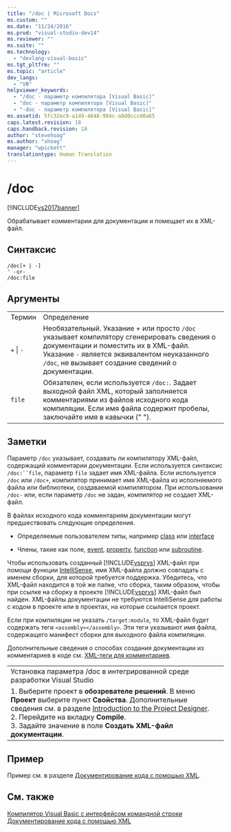 ```yaml
---
title: "/doc | Microsoft Docs"
ms.custom: ""
ms.date: "11/24/2016"
ms.prod: "visual-studio-dev14"
ms.reviewer: ""
ms.suite: ""
ms.technology: 
  - "devlang-visual-basic"
ms.tgt_pltfrm: ""
ms.topic: "article"
dev_langs: 
  - "VB"
helpviewer_keywords: 
  - "/doc - параметр компилятора [Visual Basic]"
  - "doc - параметр компилятора [Visual Basic]"
  - "-doc - параметр компилятора [Visual Basic]"
ms.assetid: 5fc32ec9-a149-4648-994c-a8d0cccd0a65
caps.latest.revision: 18
caps.handback.revision: 18
author: "stevehoag"
ms.author: "shoag"
manager: "wpickett"
translationtype: Human Translation
---
```

# /doc
[!INCLUDE[vs2017banner](../../../csharp/includes/vs2017banner.md)]

Обрабатывает комментарии для документации и помещает их в XML\-файл.  
  
## Синтаксис  
  
```  
/doc[+ | -]  
' -or-  
/doc:file  
```  
  
## Аргументы  
  
|||  
|-|-|  
|Термин|Определение|  
|`+`  &#124; `-`|Необязательный.  Указание \+ или просто `/doc` указывает компилятору сгенерировать сведения о документации и поместить их в XML\-файл.  Указание `-` является эквивалентом неуказанного `/doc`, не вызывает создание сведений о документации.|  
|`file`|Обязателен, если используется `/doc:`.  Задает выходной файл XML, который заполняется комментариями из файлов исходного кода компиляции.  Если имя файла содержит пробелы, заключайте имя в кавычки \(" "\).|  
  
## Заметки  
 Параметр `/doc` указывает, создавать ли компилятору XML\-файл, содержащий комментарии документации.  Если используется синтаксис `/doc:``file`, параметр `file` задает имя XML\-файла.  Если используется `/doc` или `/doc+`, компилятор принимает имя XML\-файла из исполняемого файла или библиотеки, создаваемой компилятором.  При использовании `/doc-` или, если параметр `/doc` не задан, компилятор не создает XML\-файл.  
  
 В файлах исходного кода комментариям документации могут предшествовать следующие определения.  
  
-   Определяемые пользователем типы, например [class](../../../visual-basic/language-reference/statements/class-statement.md) или [interface](../../../visual-basic/language-reference/statements/interface-statement.md)  
  
-   Члены, такие как поле, [event](../../../visual-basic/language-reference/statements/event-statement.md), [property](../../../visual-basic/language-reference/statements/property-statement.md), [function](../../../visual-basic/language-reference/statements/function-statement.md) или [subroutine](../../../visual-basic/language-reference/statements/sub-statement.md).  
  
 Чтобы использовать созданный [!INCLUDE[vsprvs](../../../csharp/includes/vsprvs_md.md)] XML\-файл при помощи функции [IntelliSense](/visual-studio/ide/using-intellisense), имя XML\-файла должно совпадать с именем сборки, для которой требуется поддержка.  Убедитесь, что XML\-файл находится в той же папке, что сборка, таким образом, чтобы при ссылке на сборку в проекте [!INCLUDE[vsprvs](../../../csharp/includes/vsprvs_md.md)] XML\-файл был найден.  XML\-файлы документации не требуются IntelliSense для работы с кодом в проекте или в проектах, на которые ссылается проект.  
  
 Если при компиляции не указать `/target:module`, то XML\-файл будет содержать теги `<assembly></assembly>`.  Эти теги указывают имя файла, содержащего манифест сборки для выходного файла компиляции.  
  
 Дополнительные сведения о способах создания документации из комментариев в коде см. [XML\-теги для комментариев](../../../visual-basic/language-reference/xmldoc/recommended-xml-tags-for-documentation-comments.md).  
  
||  
|-|  
|Установка параметра \/doc в интегрированной среде разработки Visual Studio|  
|1.  Выберите проект в **обозревателе решений**.  В меню **Проект** выберите пункт **Свойства**.  Дополнительные сведения см. в разделе [Introduction to the Project Designer](http://msdn.microsoft.com/ru-ru/898dd854-c98d-430c-ba1b-a913ce3c73d7).<br />2.  Перейдите на вкладку **Compile**.<br />3.  Задайте значение в поле **Создать XML\-файл документации**.|  
  
## Пример  
 Пример см. в разделе [Документирование кода с помощью XML](../../../visual-basic/programming-guide/program-structure/documenting-your-code-with-xml.md).  
  
## См. также  
 [Компилятор Visual Basic с интерфейсом командной строки](../../../visual-basic/reference/command-line-compiler/index.md)   
 [Документирование кода с помощью XML](../../../visual-basic/programming-guide/program-structure/documenting-your-code-with-xml.md)